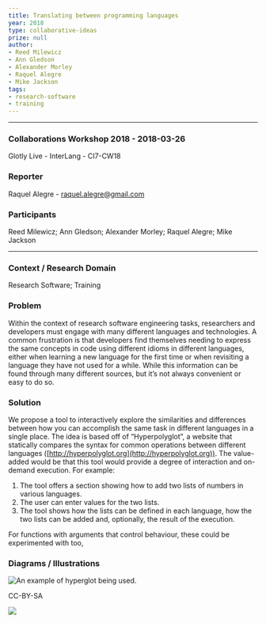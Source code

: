 ```yaml
---
title: Translating between programming languages
year: 2018
type: collaborative-ideas
prize: null
author:
- Reed Milewicz
- Ann Gledson
- Alexander Morley
- Raquel Alegre
- Mike Jackson
tags:
- research-software
- training
---
```


<hr>

### Collaborations Workshop 2018 - 2018-03-26

Glotly Live - InterLang - CI7-CW18

### **Reporter**

Raquel Alegre - raquel.alegre@gmail.com

### **Participants**

Reed Milewicz; Ann Gledson; Alexander Morley; Raquel Alegre; Mike Jackson

---

### **Context / Research Domain**

Research Software; Training

### **Problem**

Within the context of research software engineering tasks, researchers and developers must engage with many different languages and technologies. A common frustration is that developers find themselves needing to express the same concepts in code using different idioms in different languages, either when learning a new language for the first time or when revisiting a language they have not used for a while. While this information can be found through many different sources, but it’s not always convenient or easy to do so.

### **Solution**

We propose a tool to interactively explore the similarities and differences between how you can accomplish the same task in different languages in a single place. The idea is based off of “Hyperpolyglot”, a website that statically compares the syntax for common operations between different languages ([http://hyperpolyglot.org](http://hyperpolyglot.org)). The value-added would be that this tool would provide a degree of interaction and on-demand execution. For example:

1. The tool offers a section showing how to add two lists of numbers in various languages.
2. The user can enter values for the two lists.
3. The tool shows how the lists can be defined in each language, how the two lists can be added and, optionally, the result of the execution.

For functions with arguments that control behaviour, these could be experimented with too,


### **Diagrams / Illustrations**


![An example of hyperglot being used.](../images/cw18-hyperglot.png)

CC-BY-SA 

![](../images/cw18-hyperglot2.png)
